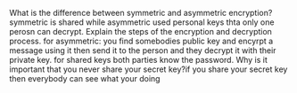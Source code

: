 What is the difference between symmetric and asymmetric encryption? symmetric is shared while asymmetric used personal keys thta only one perosn can decrypt.
Explain the steps of the encryption and decryption process. for asymmetric: you find somebodies public key and encyrpt a message using it then send it to the person and they decrypt it with their private key. for shared keys both parties know the password.
Why is it important that you never share your secret key?if you share your secret key then everybody can see what your doing 
